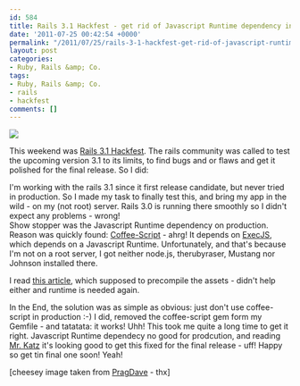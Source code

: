 ```yaml
---
id: 584
title: Rails 3.1 Hackfest - get rid of Javascript Runtime dependency in production
date: '2011-07-25 00:42:54 +0000'
permalink: "/2011/07/25/rails-3-1-hackfest-get-rid-of-javascript-runtime-dependency-in-production/"
layout: post
categories:
- Ruby, Rails &amp; Co.
tags:
- Ruby, Rails &amp; Co.
- rails
- hackfest
comments: []
---
```

![](http://pragdave.pragprog.com/photos/uncategorized/2007/05/20/rails_logo_heart.png)

This weekend was [Rails 3.1 Hackfest](http://weblog.rubyonrails.org/2011/7/14/rails-3-1-hackfest). The rails community was called to test the upcoming version 3.1 to its limits, to find bugs and or flaws and get it polished for the final release. So I did:

I'm working with the rails 3.1 since it first release candidate, but never tried in production. So I made my task to finally test this, and bring my app in the wild - on my (not root) server. Rails 3.0 is running there smoothly so I didn't expect any problems - wrong!  
Show stopper was the Javascript Runtime dependency on production. Reason was quickly found: [Coffee-Script](http://jashkenas.github.com/coffee-script/) - ahrg! It depends on [ExecJS](https://github.com/sstephenson/execjs), which depends on a Javascript Runtime. Unfortunately, and that's because I'm not on a root server, I got neither node.js, therubyraser, Mustang nor Johnson installed there.

I read [this article](https://moocode.com/posts/1-deploying-a-rails-3-1-application-to-production), which supposed to precompile the assets - didn't help either and runtime is needed again.

In the End, the solution was as simple as obvious: just don't use coffee-script in production :-) I did, removed the coffee-script gem form my Gemfile - and tatatata: it works! Uhh! This took me quite a long time to get it right. Javascript Runtime dependecy no good for prodcution, and reading [Mr. Katz](http://yehudakatz.com/2011/06/14/what-the-hell-is-happening-to-rails/) it's looking good to get this fixed for the final release - uff! Happy so get tin final one soon! Yeah!

[cheesey image taken from [PragDave](http://pragdave.pragprog.com/pragdave/2007/05/rails_is_love.html) - thx]
